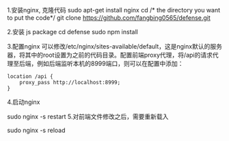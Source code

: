 1.安装nginx, 克隆代码
sudo apt-get install nginx
cd /* the directory you want to put the code*/
git clone https://github.com/fangbing0565/defense.git

2.安装 js package
cd defense
sudo npm install

3.配置nginx 可以修改/etc/nginx/sites-available/default，这是nginx默认的服务器，将其中的root设置为之前的代码目录。配置前端proxy代理，将/api的请求代理至后端，例如后端监听本机的8999端口，则可以在配置中添加：

	location /api {
		proxy_pass http://localhost:8999;
	}
4.启动nginx

sudo nginx -s restart
5.对前端文件修改之后，需要重新载入

sudo nginx -s reload